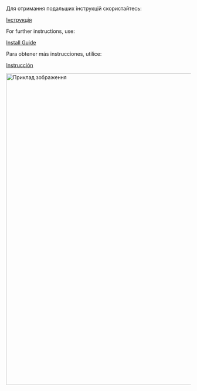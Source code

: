Для отримання подальших інструкцій скористайтесь:

[Інструкція](https://github.com/dazuga31/oregin_jail_snippet/blob/main/INSTALLATION_UA.md)

For further instructions, use:

[Install Guide](https://github.com/dazuga31/oregin_jail_snippet/blob/main/INSTALLATION_ENG.md)

Para obtener más instrucciones, utilice:

[Instrucción](https://github.com/dazuga31/oregin_jail_snippet/blob/main/INSTALLATION_SP.md)

<img src="https://media.discordapp.net/attachments/1167773064906424403/1255573956908417186/1.png?ex=667d9fde&is=667c4e5e&hm=d0ccba76f5f7bf927e5aa36f556d975de13083e5514c2f09f144cda1414743d7&=&format=webp&quality=lossless&width=2413&height=1357" alt="Приклад зображення" width="1070" height="850">
